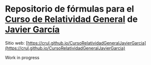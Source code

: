 # Repositorio de fórmulas para el [Curso de Relatividad General](https://www.youtube.com/playlist?list=PLAnA8FVrBl8DF03y6o-AIYPLK12F1IA25) de [Javier García](https://www.youtube.com/user/jamesjamesbondbond)

Sitio web: [https://crul.github.io/CursoRelatividadGeneralJavierGarcia](https://crul.github.io/CursoRelatividadGeneralJavierGarcia)

Work in progress
